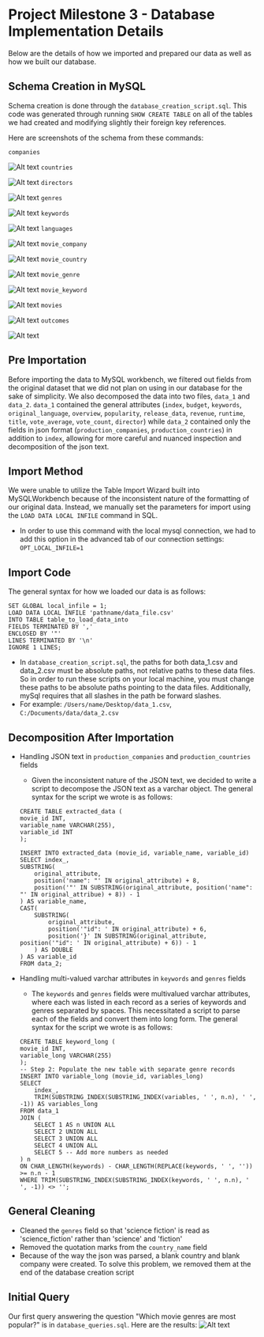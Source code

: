 # Project Milestone 3 - Database Implementation Details
Below are the details of how we imported and prepared our data as well as how we built our database.

## Schema Creation in MySQL
Schema creation is done through the `database_creation_script.sql`. This code was generated through running `SHOW CREATE TABLE` on all of the tables we had created and modifying slightly their foreign key references.

Here are screenshots of the schema from these commands:

`companies`

![Alt text](img/image.png)
`countries`

![Alt text](img/image-1.png)
`directors`

![Alt text](img/image-2.png)
`genres`

![Alt text](img/image-3.png)
`keywords`

![Alt text](img/image-4.png)
`languages`

![Alt text](img/image-5.png)
`movie_company`

![Alt text](img/image-6.png)
`movie_country`

![Alt text](img/image-7.png)
`movie_genre`

![Alt text](img/image-8.png)
`movie_keyword`

![Alt text](img/image-9.png)
`movies`

![Alt text](img/image-10.png)
`outcomes`

![Alt text](img/image-11.png)


## Pre Importation
Before importing the data to MySQL workbench, we filtered out fields from the original dataset that we did not plan on using in our database for the sake of simplicity. We also decomposed the data into two files, `data_1` and `data_2`. `data_1` contained the general attributes (`index`, `budget`, `keywords`, `original_language`, `overview`, `popularity`, `release_data`, `revenue`, `runtime`, `title`, `vote_average`, `vote_count`, `director`) while `data_2` contained only the fields in json format (`production_companies`, `production_countries`) in addition to `index`, allowing for more careful and nuanced inspection and decomposition of the json text.

## Import Method
We were unable to utilize the Table Import Wizard built into MySQLWorkbench because of the inconsistent nature of the formatting of our original data. Instead, we manually set the parameters for import using the `LOAD DATA LOCAL INFILE` command in SQL. 

* In order to use this command with the local mysql connection, we had to add this option in the advanced tab of our connection settings: `OPT_LOCAL_INFILE=1`

## Import Code
The general syntax for how we loaded our data is as follows:
```
SET GLOBAL local_infile = 1;
LOAD DATA LOCAL INFILE 'pathname/data_file.csv'
INTO TABLE table_to_load_data_into
FIELDS TERMINATED BY ','
ENCLOSED BY '"'
LINES TERMINATED BY '\n'
IGNORE 1 LINES;
```

* In `database_creation_script.sql`, the paths for both data_1.csv and data_2.csv must be absolute paths, not relative paths to these data files. So in order to run these scripts on your local machine, you must change these paths to be absolute paths pointing to the data files. Additionally, mySql requires that all slashes in the path be forward slashes.
* For example: `/Users/name/Desktop/data_1.csv`, `C:/Documents/data/data_2.csv`

## Decomposition After Importation
* Handling JSON text in `production_companies` and `production_countries` fields
    * Given the inconsistent nature of the JSON text, we decided to write a script to decompose the JSON text as a varchar object. The general syntax for the script we wrote is as follows:

    ```
    CREATE TABLE extracted_data (
    movie_id INT,
    variable_name VARCHAR(255),
    variable_id INT
    );

    INSERT INTO extracted_data (movie_id, variable_name, variable_id)
    SELECT index_,
    SUBSTRING(
        original_attribute,
        position('name": "' IN original_attribute) + 8,
        position('"' IN SUBSTRING(original_attribute, position('name": "' IN original_attribue) + 8)) - 1
    ) AS variable_name,
    CAST(
        SUBSTRING(
            original_attribute,
            position('"id": ' IN original_attribute) + 6,
            position('}' IN SUBSTRING(original_attribute, position('"id": ' IN original_attribute) + 6)) - 1
        ) AS DOUBLE
    ) AS variable_id
    FROM data_2;
    ```
* Handling multi-valued varchar attributes in `keywords` and `genres` fields
    * The `keywords` and `genres` fields were multivalued varchar attributes, where each was listed in each record as a series of keywords and genres separated by spaces. This necessitated a script to parse each of the fields and convert them into long form. The general syntax for the script we wrote is as follows:
    ```
    CREATE TABLE keyword_long (
    movie_id INT,
    variable_long VARCHAR(255)
    );
    -- Step 2: Populate the new table with separate genre records
    INSERT INTO variable_long (movie_id, variables_long)
    SELECT
        index_,
        TRIM(SUBSTRING_INDEX(SUBSTRING_INDEX(variables, ' ', n.n), ' ', -1)) AS variables_long
    FROM data_1
    JOIN (
        SELECT 1 AS n UNION ALL
        SELECT 2 UNION ALL
        SELECT 3 UNION ALL
        SELECT 4 UNION ALL
        SELECT 5 -- Add more numbers as needed
    ) n
    ON CHAR_LENGTH(keywords) - CHAR_LENGTH(REPLACE(keywords, ' ', '')) >= n.n - 1
    WHERE TRIM(SUBSTRING_INDEX(SUBSTRING_INDEX(keywords, ' ', n.n), ' ', -1)) <> '';
    ```

## General Cleaning
*  Cleaned the `genres` field so that 'science fiction' is read as 'science_fiction' rather than 'science' and 'fiction'
* Removed the quotation marks from the `country_name` field
* Because of the way the json was parsed, a blank country and blank company were created. To solve this problem, we removed them at the end of the database creation script

## Initial Query
Our first query answering the question "Which movie genres are most popular?" is in `database_queries.sql`. Here are the results:
![Alt text](img/queryResults.png)